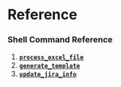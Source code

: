 # Reference

### Shell Command Reference

1. [**`process_excel_file`**](./process_excel_file.md)
2. [**`generate_template`**](./generate_template.md)
3. [**`update_jira_info`**](./update_jira_info.md)